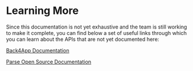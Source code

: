 # Learning More

Since this documentation is not yet exhaustive and the team is still working to make it complete, you can find below a set of useful links through which you can learn about the APIs that are not yet documented here:

[Back4App Documentation](https://www.back4app.com/docs/platform/get-started/cloud-database)

[Parse Open Source Documentation](https://docs.parseplatform.org)
